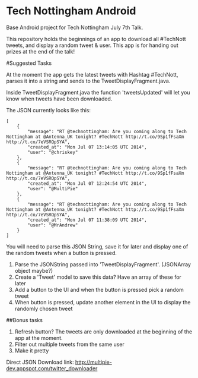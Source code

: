 Tech Nottingham Android
================

Base Android project for Tech Nottingham July 7th Talk.

This repository holds the beginnings of an app to download all #TechNott tweets, and display a random tweet & user. This app is for handing out prizes at the end of the talk!

#Suggested Tasks

At the moment the app gets the latest tweets with Hashtag #TechNott, parses it into a string and sends to the TweetDisplayFragment.java.

Inside TweetDisplayFragment.java the function 'tweetsUpdated' will let you know when tweets have been downloaded.

The JSON currently looks like this:
```
[
    {
        "message": "RT @technottingham: Are you coming along to Tech Nottingham at @Antenna_UK tonight? #TechNott http://t.co/9Sp1fFsaXm http://t.co/7eVSRQpSYA",
        "created_at": "Mon Jul 07 13:14:05 UTC 2014",
        "user": "@chriskey"
    },
    {
        "message": "RT @technottingham: Are you coming along to Tech Nottingham at @Antenna_UK tonight? #TechNott http://t.co/9Sp1fFsaXm http://t.co/7eVSRQpSYA",
        "created_at": "Mon Jul 07 12:24:54 UTC 2014",
        "user": "@MultiPie"
    },
    {
        "message": "RT @technottingham: Are you coming along to Tech Nottingham at @Antenna_UK tonight? #TechNott http://t.co/9Sp1fFsaXm http://t.co/7eVSRQpSYA",
        "created_at": "Mon Jul 07 11:38:09 UTC 2014",
        "user": "@MrAndrew"
    }
]
```

You will need to parse this JSON String, save it for later and display one of the random tweets when a button is pressed.

1. Parse the JSONString passed into 'TweetDisplayFragment'. (JSONArray object maybe?)
2. Create a 'Tweet' model to save this data? Have an array of these for later
3. Add a button to the UI and when the button is pressed pick a random tweet
4. When button is pressed, update another element in the UI to display the randomly chosen tweet

##Bonus tasks

1. Refresh button? The tweets are only downloaded at the beginning of the app at the moment.
2. Filter out multiple tweets from the same user
3. Make it pretty

Direct JSON Download link:
http://multipie-dev.appspot.com/twitter_downloader


